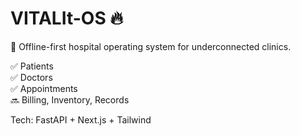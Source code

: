 # VITALIt-OS 🔥

🏥 Offline-first hospital operating system for underconnected clinics. 

✅ Patients  
✅ Doctors  
✅ Appointments  
🔜 Billing, Inventory, Records

Tech: FastAPI + Next.js + Tailwind
